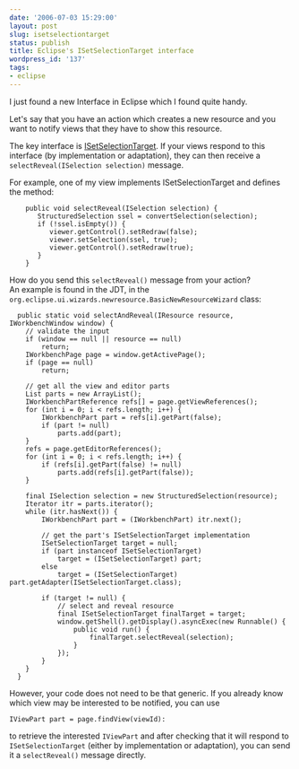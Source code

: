 ```yaml
---
date: '2006-07-03 15:29:00'
layout: post
slug: isetselectiontarget
status: publish
title: Eclipse's ISetSelectionTarget interface
wordpress_id: '137'
tags:
- eclipse
---
```


I just found a new Interface in Eclipse which I found quite handy.

Let's say that you have an action which creates a new resource and you want to notify
views that they have to show this resource.

The key interface is [ISetSelectionTarget](http://help.eclipse.org/help31/topic/org.eclipse.platform.doc.isv/reference/api/org/eclipse/ui/part/ISetSelectionTarget.html).
If your views respond to this interface (by implementation or adaptation), they can then receive a `selectReveal(ISelection selection)` message.

For example, one of my view implements ISetSelectionTarget and defines the method:

        public void selectReveal(ISelection selection) {
           StructuredSelection ssel = convertSelection(selection);
           if (!ssel.isEmpty()) {
              viewer.getControl().setRedraw(false);
              viewer.setSelection(ssel, true);
              viewer.getControl().setRedraw(true);
           }
        }

How do you send this `selectReveal()` message from your action?  
An example is found in the JDT, in the `org.eclipse.ui.wizards.newresource.BasicNewResourceWizard` class:

      public static void selectAndReveal(IResource resource, IWorkbenchWindow window) {
        // validate the input
        if (window == null || resource == null)
            return;
        IWorkbenchPage page = window.getActivePage();
        if (page == null)
            return;

        // get all the view and editor parts
        List parts = new ArrayList();
        IWorkbenchPartReference refs[] = page.getViewReferences();
        for (int i = 0; i < refs.length; i++) {
            IWorkbenchPart part = refs[i].getPart(false);
            if (part != null)
                parts.add(part);
        }
        refs = page.getEditorReferences();
        for (int i = 0; i < refs.length; i++) {
            if (refs[i].getPart(false) != null)
                parts.add(refs[i].getPart(false));
        }

        final ISelection selection = new StructuredSelection(resource);
        Iterator itr = parts.iterator();
        while (itr.hasNext()) {
            IWorkbenchPart part = (IWorkbenchPart) itr.next();

            // get the part's ISetSelectionTarget implementation
            ISetSelectionTarget target = null;
            if (part instanceof ISetSelectionTarget)
                target = (ISetSelectionTarget) part;
            else
                target = (ISetSelectionTarget) part.getAdapter(ISetSelectionTarget.class);

            if (target != null) {
                // select and reveal resource
                final ISetSelectionTarget finalTarget = target;
                window.getShell().getDisplay().asyncExec(new Runnable() {
                    public void run() {
                        finalTarget.selectReveal(selection);
                    }
                });
            }
        }
      }

However, your code does not need to be that generic. If you already know which view may
be interested to be notified, you can use

    IViewPart part = page.findView(viewId):

to retrieve the interested `IViewPart` and after checking that it will respond to `ISetSelectionTarget`
(either by implementation or adaptation), you can send it a  `selectReveal()` message directly.

